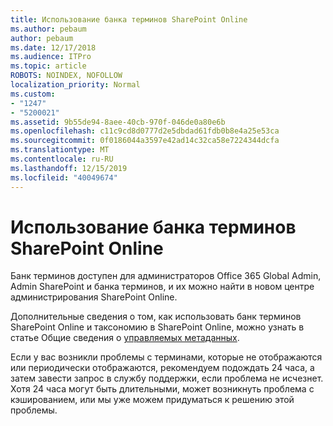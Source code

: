 ```yaml
---
title: Использование банка терминов SharePoint Online
ms.author: pebaum
author: pebaum
ms.date: 12/17/2018
ms.audience: ITPro
ms.topic: article
ROBOTS: NOINDEX, NOFOLLOW
localization_priority: Normal
ms.custom:
- "1247"
- "5200021"
ms.assetid: 9b55de94-8aee-40cb-970f-046de0a80e6b
ms.openlocfilehash: c11c9cd8d0777d2e5dbdad61fdb0b8e4a25e53ca
ms.sourcegitcommit: 0f0186044a3597e42ad14c32ca58e7224344dcfa
ms.translationtype: MT
ms.contentlocale: ru-RU
ms.lasthandoff: 12/15/2019
ms.locfileid: "40049674"
---
```

# <a name="how-to-use-the-sharepoint-online-term-store"></a>Использование банка терминов SharePoint Online

Банк терминов доступен для администраторов Office 365 Global Admin, Admin SharePoint и банка терминов, и их можно найти в новом центре администрирования SharePoint Online.
  
Дополнительные сведения о том, как использовать банк терминов SharePoint Online и таксономию в SharePoint Online, можно узнать в статье Общие сведения о [управляемых метаданных](https://go.microsoft.com/fwlink/?linkid=2044674&amp;clcid=0x409).
  
Если у вас возникли проблемы с терминами, которые не отображаются или периодически отображаются, рекомендуем подождать 24 часа, а затем завести запрос в службу поддержки, если проблема не исчезнет. Хотя 24 часа могут быть длительными, может возникнуть проблема с кэшированием, или мы уже можем придуматься к решению этой проблемы.
  